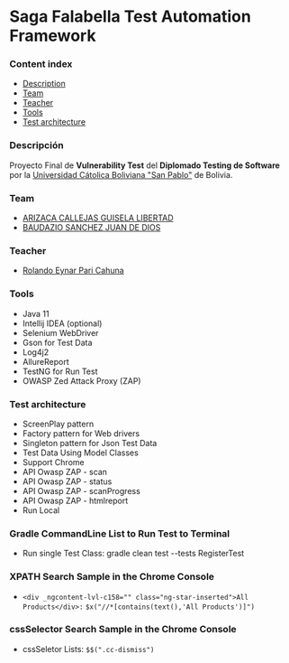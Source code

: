 # Saga Falabella Test Automation Framework

### Content index

- [Description](#descripcion)
- [Team](#integrantes)
- [Teacher](#teacher)
- [Tools](#tools)
- [Test architecture](#test-architecture)

### Descripción

Proyecto Final de **Vulnerability Test** del 
**Diplomado Testing de Software**
por la [Universidad Cátolica Boliviana "San Pablo"](https://lpz.ucb.edu.bo/) de Bolivia.

### Team

- [ARIZACA CALLEJAS GUISELA LIBERTAD](https://www.linkedin.com/in/guisela-arizaca/)
- [BAUDAZIO SANCHEZ JUAN DE DIOS](https://www.linkedin.com/in/juandediosbaudaziosanchez/)

### Teacher

- [Rolando Eynar Pari Cahuna](https://www.linkedin.com/in/eynar-pari/)

### Tools

- Java 11
- Intellij IDEA (optional)
- Selenium WebDriver
- Gson for Test Data
- Log4j2
- AllureReport
- TestNG for Run Test
- OWASP Zed Attack Proxy (ZAP)

### Test architecture

- ScreenPlay pattern
- Factory pattern for Web drivers
- Singleton pattern for Json Test Data
- Test Data Using Model Classes
- Support Chrome
- API Owasp ZAP - scan 
- API Owasp ZAP - status
- API Owasp ZAP - scanProgress
- API Owasp ZAP - htmlreport
- Run Local

### Gradle CommandLine List to Run Test to Terminal

- Run single Test Class: gradle clean test --tests RegisterTest

### XPATH Search Sample in the Chrome Console

- `<div _ngcontent-lvl-c158="" class="ng-star-inserted">All Products</div>:` `$x("//*[contains(text(),'All Products')]")`

### cssSelector Search Sample in the Chrome Console

- cssSeletor Lists: `$$(".cc-dismiss")`
